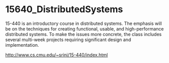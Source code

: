 # 15640_DistributedSystems

15-440 is an introductory course in distributed systems. The emphasis will be on the techniques for creating functional, usable, and high-performance distributed systems. To make the issues more concrete, the class includes several multi-week projects requiring significant design and implementation.

http://www.cs.cmu.edu/~srini/15-440/index.html